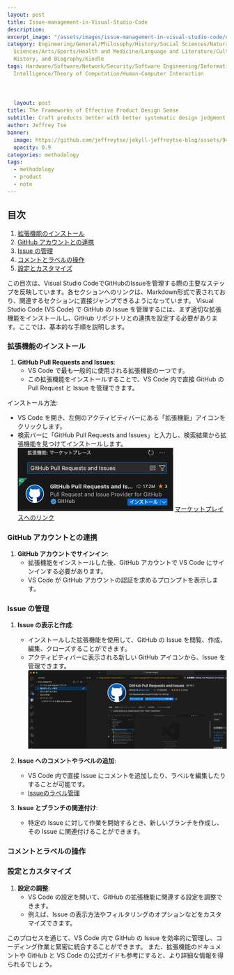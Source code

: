 ```yaml
---
layout: post
title: Issue-management-in-Visual-Studio-Code
description:
excerpt_image: "/assets/images/issue-management-in-visual-studio-code/excerpt_image.png"
category: Engineering/General/Philosophy/History/Social Sciences/Natural Sciences/Applied
  Sciences/Arts/Sports/Health and Medicine/Language and Literature/Culture and Education/Geography,
  History, and Biography/Kindle
tags: Hardware/Software/Network/Security/Software Engineering/Information Systems/Artificial
  Intelligence/Theory of Computation/Human-Computer Interaction



  layout: post
title: The Frameworks of Effective Product Design Sense
subtitle: Craft products better with better systematic design judgment
author: Jeffrey Tse
banner:
  image: https://github.com/jeffreytse/jekyll-jeffreytse-blog/assets/9413601/188591ff-8c85-413c-98a0-324de619587f
  opacity: 0.9
categories: methodology
tags:
  - methodology
  - product
  - note
---
```


## 目次

1. [拡張機能のインストール](#拡張機能のインストール)
2. [GitHub アカウントとの連携](#github-アカウントとの連携)
3. [Issue の管理](#issue-の管理)
4. [コメントとラベルの操作](#コメントとラベルの操作)
5. [設定とカスタマイズ](#設定とカスタマイズ)

この目次は、Visual Studio CodeでGitHubのIssueを管理する際の主要なステップを反映しています。各セクションへのリンクは、Markdown形式で表されており、関連するセクションに直接ジャンプできるようになっています。
Visual Studio Code (VS Code) で GitHub の Issue を管理するには、まず適切な拡張機能をインストールし、GitHub リポジトリとの連携を設定する必要があります。ここでは、基本的な手順を説明します。

### 拡張機能のインストール

1. **GitHub Pull Requests and Issues**:
   - VS Code で最も一般的に使用される拡張機能の一つです。
   - この拡張機能をインストールすることで、VS Code 内で直接 GitHub の Pull Request と Issue を管理できます。

インストール方法:
- VS Code を開き、左側のアクティビティバーにある「拡張機能」アイコンをクリックします。
- 検索バーに「GitHub Pull Requests and Issues」と入力し、検索結果から拡張機能を見つけてインストールします。
![Alt text](../assets/images/issue-management-in-visual-studio-code/image.png)
[マーケットプレイスへのリンク](https://marketplace.visualstudio.com/items?itemName=GitHub.vscode-pull-request-github)

### GitHub アカウントとの連携

1. **GitHub アカウントでサインイン**:
   - 拡張機能をインストールした後、GitHub アカウントで VS Code にサインインする必要があります。
   - VS Code が GitHub アカウントの認証を求めるプロンプトを表示します。

### Issue の管理

1. **Issue の表示と作成**:
   - インストールした拡張機能を使用して、GitHub の Issue を閲覧、作成、編集、クローズすることができます。
   - アクティビティバーに表示される新しい GitHub アイコンから、Issue を管理できます。
![Alt text](../assets/images/issue-management-in-visual-studio-code/image-1.png)

2. **Issue へのコメントやラベルの追加**:
   - VS Code 内で直接 Issue にコメントを追加したり、ラベルを編集したりすることが可能です。
   - [Issueのラベル管理](https://docs.github.com/ja/issues/using-labels-and-milestones-to-track-work/managing-labels)

3. **Issue とブランチの関連付け**:
   - 特定の Issue に対して作業を開始するとき、新しいブランチを作成し、その Issue に関連付けることができます。

### コメントとラベルの操作

### 設定とカスタマイズ

1. **設定の調整**:
   - VS Code の設定を開いて、GitHub の拡張機能に関連する設定を調整できます。
   - 例えば、Issue の表示方法やフィルタリングのオプションなどをカスタマイズできます。

このプロセスを通じて、VS Code 内で GitHub の Issue を効率的に管理し、コーディング作業と緊密に統合することができます。
また、拡張機能のドキュメントや GitHub と VS Code の公式ガイドも参考にすると、より詳細な情報を得られるでしょう。